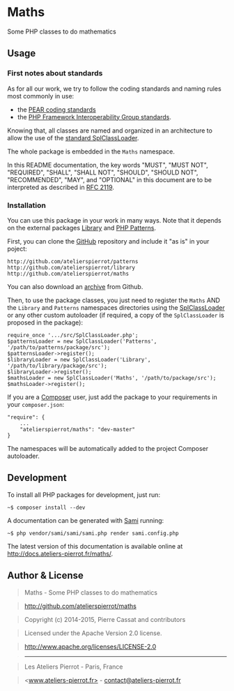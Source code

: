 Maths
=====

Some PHP classes to do mathematics


## Usage

### First notes about standards

As for all our work, we try to follow the coding standards and naming rules most commonly in use:

-   the [PEAR coding standards](http://pear.php.net/manual/en/standards.php)
-   the [PHP Framework Interoperability Group standards](http://github.com/php-fig/fig-standards).

Knowing that, all classes are named and organized in an architecture to allow the use of the
[standard SplClassLoader](http://gist.github.com/jwage/221634).

The whole package is embedded in the `Maths` namespace.

In this README documentation, the key words "MUST", "MUST NOT", "REQUIRED", "SHALL", "SHALL NOT",
"SHOULD", "SHOULD NOT", "RECOMMENDED", "MAY", and "OPTIONAL" in this document are to be
interpreted as described in [RFC 2119](http://www.ietf.org/rfc/rfc2119.txt).

### Installation

You can use this package in your work in many ways. Note that it depends on the external
packages [Library](http://github.com/atelierspierrot/library) and
[PHP Patterns](http://github.com/atelierspierrot/patterns).

First, you can clone the [GitHub](http://github.com/atelierspierrot/maths) repository
and include it "as is" in your poject:

    http://github.com/atelierspierrot/patterns
    http://github.com/atelierspierrot/library
    http://github.com/atelierspierrot/maths

You can also download an [archive](http://github.com/atelierspierrot/maths/downloads)
from Github.

Then, to use the package classes, you just need to register the `Maths` AND the `Library` and
`Patterns` namespaces directories using the [SplClassLoader](http://gist.github.com/jwage/221634) or
any other custom autoloader (if required, a copy of the `SplClassLoader` is proposed in
the package):

    require_once '.../src/SplClassLoader.php';
    $patternsLoader = new SplClassLoader('Patterns', '/path/to/patterns/package/src');
    $patternsLoader->register();
    $libraryLoader = new SplClassLoader('Library', '/path/to/library/package/src');
    $libraryLoader->register();
    $mathsLoader = new SplClassLoader('Maths', '/path/to/package/src');
    $mathsLoader->register();

If you are a [Composer](http://getcomposer.org/) user, just add the package to your requirements
in your `composer.json`:

    "require": {
        ...
        "atelierspierrot/maths": "dev-master"
    }

The namespaces will be automatically added to the project Composer autoloader.


## Development

To install all PHP packages for development, just run:

    ~$ composer install --dev

A documentation can be generated with [Sami](http://github.com/fabpot/Sami) running:

    ~$ php vendor/sami/sami/sami.php render sami.config.php

The latest version of this documentation is available online at <http://docs.ateliers-pierrot.fr/maths/>.


## Author & License

>    Maths - Some PHP classes to do mathematics

>    http://github.com/atelierspierrot/maths

>    Copyright (c) 2014-2015, Pierre Cassat and contributors

>    Licensed under the Apache Version 2.0 license.

>    http://www.apache.org/licenses/LICENSE-2.0

>    ----

>    Les Ateliers Pierrot - Paris, France

>    <www.ateliers-pierrot.fr> - <contact@ateliers-pierrot.fr>
